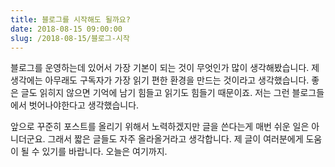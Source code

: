 ```yaml
---
title: 블로그를 시작해도 될까요?
date: 2018-08-15 09:00:00
slug: /2018-08-15/블로그-시작
---
```


블로그를 운영하는데 있어서 가장 기본이 되는 것이 무엇인가 많이 생각해봤습니다. 제 생각에는 아무래도 구독자가 가장 읽기 편한 환경을 만드는 것이라고 생각했습니다. 좋은 글도 읽히지 않으면 기억에 남기 힘들고 읽기도 힘들기 때문이죠. 저는 그런 블로그들에서 벗어나야한다고 생각했습니다.

앞으로 꾸준히 포스트를 올리기 위해서 노력하겠지만 글을 쓴다는게 매번 쉬운 일은 아니더군요. 그래서 짧은 글들도 자주 올라올거라고 생각합니다.
제 글이 여러분에게 도움이 될 수 있기를 바랍니다. 오늘은 여기까지.
